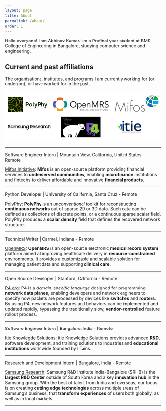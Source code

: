 ```yaml
---
layout: page
title: About
permalink: /about/
order: 1
---
```


Hello everyone!
I am Abhinav Kumar. I'm a Prefinal year student at BMS College of Engineering in Bangalore, studying computer science and engineering.

## Current and past affiliations
The organisations, institutes, and programs I am currently working for (or under/on), or have worked for in the past.

<img src="https://raw.githubusercontent.com/Abhinavcode13/abhinavcode13.github.io/main/assets/Worked%20orgs.png" alt="Worked Organizations">

---
Software Engineer Intern | Mountain View, California, United States - Remote

[Mifos Initiative](https://mifos.org/): **Mifos** is an open-source platform providing financial services to **underserved communities**, enabling **microfinance** institutions and fintechs to deliver affordable and innovative **financial products**. 

---
Python Developer | University of California, Santa Cruz - Remote

[PolyPhy](https://polyphy.io/): **PolyPhy** is an *unconventional* toolkit for reconstructing **continuous networks** out of sparse 2D or 3D data. Such data can be defined as collections of discrete points, or a continuous sparse scalar field. PolyPhy produces a **scalar density** field that defines the recovered network structure.

---
Technical Writer | Carmel, Indiana - Remote

[OpenMRS](https://openmrs.org/): **OpenMRS** is an open-source electronic **medical record system** platform aimed at improving healthcare delivery in **resource-constrained** environments. It provides a customizable and scalable solution for managing patient data and supporting **clinical care**.

---
Open Source Developer | Stanford, California - Remote

[P4 org](https://p4.org/): P4 is a *domain-specific language* designed for programming **network data planes**, enabling developers and network engineers to specify how packets are processed by devices like **switches** and **routers**. By using P4, new network features and behaviors can be implemented and updated rapidly, bypassing the traditionally slow, **vendor-controlled** feature rollout process.

---
Software Engineer Intern | Bangalore, India - Remote

[Itie Knowlegde Solutions](https://itie.in/): itie Knowledge Solutions provides advanced **R&D**, software development, and training solutions to industries and **educational institutions** worldwide founded by IITains.

---
Research and Development Intern | Bangalore, India - Remote

[Samsung Research](https://research.samsung.com/sri-b): Samsung R&D Institute India-Bangalore (SRI-B) is the **largest R&D Center** outside of South Korea and a key **innovation hub** in the Samsung group. With the best of talent from India and overseas, our focus is on creating **cutting edge technologies** across multiple areas of Samsung’s business, that **transform experiences** of users both globally, as well as in local markets. 

---
